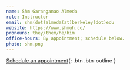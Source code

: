 ```yaml
---
name: Shm Garanganao Almeda
role: Instructor
email: shm(dot)almeda(at)berkeley(dot)edu
website: https://www.shmuh.co/
pronouns: they/them/he/him
office-hours: By appointment; schedule below.
photo: shm.png
---
```


[Schedule an appointment](#){: .btn .btn-outline }
